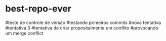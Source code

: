 # best-repo-ever
#teste de controle de versão
#testando primeiros commits
#nova tentativa
#tentativa 3
#tentativa de criar propositalmente um conflito
#provocando um merge conflict

